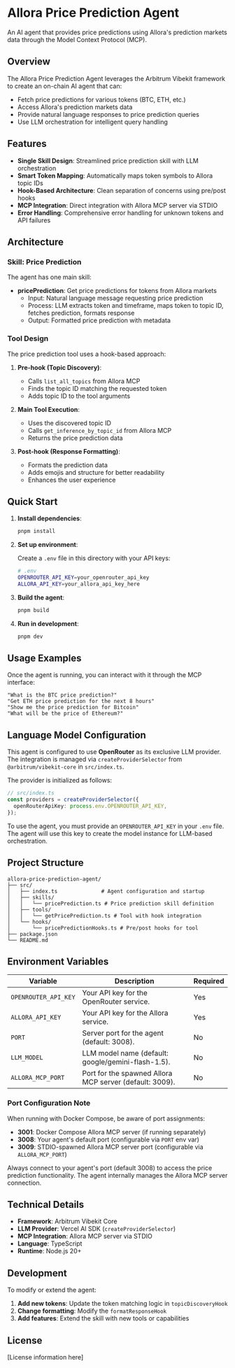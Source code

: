 # Allora Price Prediction Agent

An AI agent that provides price predictions using Allora's prediction markets data through the Model Context Protocol (MCP).

## Overview

The Allora Price Prediction Agent leverages the Arbitrum Vibekit framework to create an on-chain AI agent that can:

- Fetch price predictions for various tokens (BTC, ETH, etc.)
- Access Allora's prediction markets data
- Provide natural language responses to price prediction queries
- Use LLM orchestration for intelligent query handling

## Features

- **Single Skill Design**: Streamlined price prediction skill with LLM orchestration
- **Smart Token Mapping**: Automatically maps token symbols to Allora topic IDs
- **Hook-Based Architecture**: Clean separation of concerns using pre/post hooks
- **MCP Integration**: Direct integration with Allora MCP server via STDIO
- **Error Handling**: Comprehensive error handling for unknown tokens and API failures

## Architecture

### Skill: Price Prediction

The agent has one main skill:

- **pricePrediction**: Get price predictions for tokens from Allora markets
  - Input: Natural language message requesting price prediction
  - Process: LLM extracts token and timeframe, maps token to topic ID, fetches prediction, formats response
  - Output: Formatted price prediction with metadata

### Tool Design

The price prediction tool uses a hook-based approach:

1. **Pre-hook (Topic Discovery)**:

   - Calls `list_all_topics` from Allora MCP
   - Finds the topic ID matching the requested token
   - Adds topic ID to the tool arguments

2. **Main Tool Execution**:

   - Uses the discovered topic ID
   - Calls `get_inference_by_topic_id` from Allora MCP
   - Returns the price prediction data

3. **Post-hook (Response Formatting)**:
   - Formats the prediction data
   - Adds emojis and structure for better readability
   - Enhances the user experience

## Quick Start

1. **Install dependencies**:

   ```bash
   pnpm install
   ```

2. **Set up environment**:

   Create a `.env` file in this directory with your API keys:

   ```bash
   # .env
   OPENROUTER_API_KEY=your_openrouter_api_key
   ALLORA_API_KEY=your_allora_api_key_here
   ```

3. **Build the agent**:

   ```bash
   pnpm build
   ```

4. **Run in development**:
   ```bash
   pnpm dev
   ```

## Usage Examples

Once the agent is running, you can interact with it through the MCP interface:

```
"What is the BTC price prediction?"
"Get ETH price prediction for the next 8 hours"
"Show me the price prediction for Bitcoin"
"What will be the price of Ethereum?"
```

## Language Model Configuration

This agent is configured to use **OpenRouter** as its exclusive LLM provider. The integration is managed via `createProviderSelector` from `@arbitrum/vibekit-core` in `src/index.ts`.

The provider is initialized as follows:

```typescript
// src/index.ts
const providers = createProviderSelector({
  openRouterApiKey: process.env.OPENROUTER_API_KEY,
});
```

To use the agent, you must provide an `OPENROUTER_API_KEY` in your `.env` file. The agent will use this key to create the model instance for LLM-based orchestration.

## Project Structure

```
allora-price-prediction-agent/
├── src/
│   ├── index.ts              # Agent configuration and startup
│   ├── skills/
│   │   └── pricePrediction.ts # Price prediction skill definition
│   ├── tools/
│   │   └── getPricePrediction.ts # Tool with hook integration
│   └── hooks/
│       └── pricePredictionHooks.ts # Pre/post hooks for tool
├── package.json
└── README.md
```

## Environment Variables

| Variable             | Description                                               | Required |
| -------------------- | --------------------------------------------------------- | -------- |
| `OPENROUTER_API_KEY` | Your API key for the OpenRouter service.                  | Yes      |
| `ALLORA_API_KEY`     | Your API key for the Allora service.                      | Yes      |
| `PORT`               | Server port for the agent (default: 3008).                | No       |
| `LLM_MODEL`          | LLM model name (default: google/gemini-flash-1.5).        | No       |
| `ALLORA_MCP_PORT`    | Port for the spawned Allora MCP server (default: 3009).   | No       |

### Port Configuration Note

When running with Docker Compose, be aware of port assignments:

- **3001**: Docker Compose Allora MCP server (if running separately)
- **3008**: Your agent's default port (configurable via `PORT` env var)
- **3009**: STDIO-spawned Allora MCP server port (configurable via `ALLORA_MCP_PORT`)

Always connect to your agent's port (default 3008) to access the price prediction functionality. The agent internally manages the Allora MCP server connection.

## Technical Details

- **Framework**: Arbitrum Vibekit Core
- **LLM Provider**: Vercel AI SDK (`createProviderSelector`)
- **MCP Integration**: Allora MCP server via STDIO
- **Language**: TypeScript
- **Runtime**: Node.js 20+

## Development

To modify or extend the agent:

1. **Add new tokens**: Update the token matching logic in `topicDiscoveryHook`
2. **Change formatting**: Modify the `formatResponseHook`
3. **Add features**: Extend the skill with new tools or capabilities

## License

[License information here]
